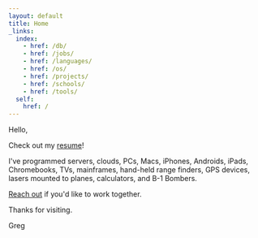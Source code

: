 ```yaml
---
layout: default
title: Home
_links:
  index:
    - href: /db/
    - href: /jobs/
    - href: /languages/
    - href: /os/
    - href: /projects/
    - href: /schools/
    - href: /tools/
  self:
    href: /
---
```


<section markdown="1">

Hello,

Check out my [resume](/resume/)!

I've programmed servers, clouds, PCs, Macs, iPhones, Androids, iPads, Chromebooks, TVs, mainframes, hand-held range finders, GPS devices, lasers mounted to planes, calculators, and B-1 Bombers.

[Reach out](mailto:me@gregoryjscott.com) if you'd like to work together.

Thanks for visiting.

Greg

</section>
